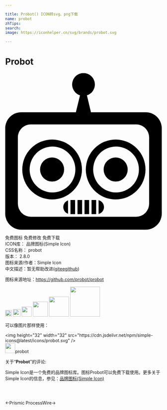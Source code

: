```yaml
---

title: Probot() ICON转svg、png下载
name: probot
zhTips: 
search: 
image: https://iconhelper.cn/svg/brands/probot.svg

---
```


# Probot  <small style="font-size: 60%;font-weight: 100"></small>

<div id="svg" class="svg-wrap">
<svg role="img" viewBox="0 0 24 24" xmlns="http://www.w3.org/2000/svg"><title>Probot icon</title><path d="M12 .04a1.743 1.743 0 0 0-.537 3.401l-.631 2.579H2.456A2.456 2.456 0 0 0 0 8.476v13.029a2.456 2.456 0 0 0 2.456 2.456h19.088c1.356 0 2.456-1.1 2.456-2.456V8.476c0-1.356-1.1-2.456-2.456-2.456h-8.403l-.616-2.575A1.743 1.743 0 0 0 11.999.04zM3.933 7.881h16.136c1.101 0 1.994.893 1.994 1.994v10.117a1.994 1.994 0 0 1-1.994 1.994H3.933a1.994 1.994 0 0 1-1.994-1.994V9.875c0-1.101.893-1.994 1.994-1.994zm3.254 2.312a4.575 4.575 0 1 0 0 9.15 4.575 4.575 0 0 0 0-9.15zm9.743 0a4.575 4.575 0 1 0 0 9.15 4.575 4.575 0 0 0 0-9.15zm-9.743 1.07a3.506 3.506 0 1 1 0 7.011 3.506 3.506 0 0 1 0-7.011zm9.743 0a3.506 3.506 0 1 1 0 7.011 3.506 3.506 0 0 1 0-7.011zm-9.743 1.663a1.843 1.843 0 1 0 0 3.686 1.843 1.843 0 0 0 0-3.686zm9.743 0a1.843 1.843 0 1 0 0 3.686 1.843 1.843 0 0 0 0-3.686zm-6.927 6.5v2.159h.706v-2.159h-.706zm1.077 0v2.159h.705v-2.159h-.705zm1.076 0v2.159h.706v-2.159h-.706zm1.077 0v2.159h.706v-2.159h-.706zm1.077.03v2.1a1.08 1.08 0 0 0 .829-1.049v-.001c0-.51-.354-.937-.829-1.05zm-4.678.028a1.08 1.08 0 0 0-.731 1.021v.001c0 .474.306.876.731 1.021v-2.043z"/></svg>
</div>
<detail full-name='probot'></detail>

<div class="detail-page">
<p>
<span><span class="badge-success badge">免费图标</span> <span class="badge-success badge">免费修改</span>  <span class="badge-success badge">免费下载</span> </span>
<br/>
<span>
ICON库：
<span class="badge-secondary badge">品牌图标(Simple Icon)</span> 
</span>
<br/>
<span>
CSS名称：
<span class="badge-secondary badge">probot</span> 
</span>

<br/>
<span>
版本：
<span class="badge-secondary badge">2.8.0</span> 
</span>
<br/>
<span>图标来源/作者：<span class="badge-light badge">Simple Icon</span></span> 
<br/>
<span class="zh-detail">中文描述：暂无<span class="help-link"><span>帮助改进</span>(<a href="https://gitee.com/liuwave/icon-helper/edit/master/json/brands/probot.json" target="_blank" rel="noopener noreferrer">gitee</a><a href="https://github.com/liuwave/icon-helper/edit/master/json/brands/probot.json" target="_blank" rel="noopener noreferrer">github</a></span>)</span><br/>
</p>
</div><div class="description description alert alert-light"><p>图标来源地址：<a href="https://github.com/probot/probot" target="_blank" rel="noopener noreferrer">https://github.com/probot/probot</a></p></div>
<div class="alert alert-dark">
<img height="21" width="21" src="https://cdn.jsdelivr.net/npm/simple-icons@latest/icons/probot.svg" />
<img height="24" width="24" src="https://cdn.jsdelivr.net/npm/simple-icons@latest/icons/probot.svg" />
<img height="32" width="32" src="https://cdn.jsdelivr.net/npm/simple-icons@latest/icons/probot.svg" />
<img height="48" width="48" src="https://cdn.jsdelivr.net/npm/simple-icons@latest/icons/probot.svg" />
<img height="64" width="64" src="https://cdn.jsdelivr.net/npm/simple-icons@latest/icons/probot.svg" />
<img height="96" width="96" src="https://cdn.jsdelivr.net/npm/simple-icons@latest/icons/probot.svg" />

</div>
<div>
  <p>可以像图片那样使用：    
  </p>
  <div class="alert alert-primary" style="font-size: 14px">
    &lt;img height="32" width="32" src="https://cdn.jsdelivr.net/npm/simple-icons@latest/icons/probot.svg" /&gt;
    <copy-btn content='<img height="32" width="32" src="https://cdn.jsdelivr.net/npm/simple-icons@latest/icons/probot.svg" />'></copy-btn>
  </div>
  <div class="alert alert-secondary">
    <img height="32" width="32" src="https://cdn.jsdelivr.net/npm/simple-icons@latest/icons/probot.svg" />probot
    <copy-btn content="probot" btn-title="复制图标名称"></copy-btn>
  </div>
</div>
<div class="icon-detail__container">
<p>关于“<b>Probot</b>”的评论:</p>
</div>
<Vssue title="关于“Probot”的评论" />
<div><p>Simple Icon是一个免费的品牌图标库。图标Probot可以免费下载使用。更多关于  Simple Icon的信息，参见：<a target="_blank" href="https://iconhelper.cn/brands.html">品牌图标(Simple Icon)</a>
</p></div>


<div style="padding:2rem 0 " class="page-nav"><p class="inner"><span class="prev">←<router-link to="/icon/prismic.html">Prismic</router-link></span> <span class="next"><router-link to="/icon/processwire.html">ProcessWire</router-link>→</span></p></div>
